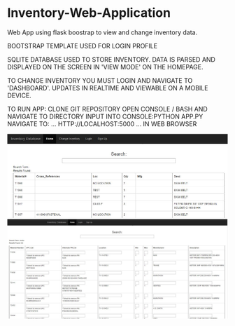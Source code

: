 # Inventory-Web-Application
Web App using flask boostrap to view and change inventory data.

BOOTSTRAP TEMPLATE USED FOR LOGIN PROFILE

SQLITE DATABASE USED TO STORE INVENTORY.  DATA IS PARSED AND DISPLAYED ON THE SCREEN IN 'VIEW MODE' ON THE HOMEPAGE.

TO CHANGE INVENTORY YOU MUST LOGIN AND NAVIGATE TO 'DASHBOARD'.  UPDATES IN REALTIME AND VIEWABLE ON A MOBILE DEVICE.

TO RUN APP:
CLONE GIT REPOSITORY
OPEN CONSOLE / BASH AND NAVIGATE TO DIRECTORY
INPUT INTO CONSOLE:PYTHON APP.PY 
NAVIGATE TO: ...
HTTP://LOCALHOST:5000
... IN WEB BROWSER

![see preview](homepage.JPG)
![see preview](change.JPG)
